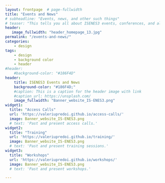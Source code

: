 ```yaml
---
layout: frontpage  # page-fullwidth
title: "Events and News"
# subheadline: "Events, news, and other such things"
# teaser: "This tells you all about ISENES3 events, conferences, and all the most up-to-date news."
header:
   image_fullwidth: "header_homepage_13.jpg"
permalink: "/events-and-news/"
categories:
    - design
tags:
    - design
    - background color
    - header
#header:
    #background-color: "#186F4D"
header:
    title: ISENES3 Events and News
    background-color: "#186F4D;"
    #caption: This is a caption for the header image with link
    #caption_url: https://unsplash.com/
    image_fullwidth: "Banner_website_IS-ENES3.png"
widget1:
  title: "Access Calls"
  url: 'https://valeriupredoi.github.io/access-calls/'
  image: Banner_website_IS-ENES3.png
  # text: 'Past and present access calls.'
widget2:
  title: "Training"
  url: 'https://valeriupredoi.github.io/training/'
  image: Banner_website_IS-ENES3.png
  # text: 'Past and present training sessions.'
widget3:
  title: "Workshops"
  url: 'https://valeriupredoi.github.io/workshops/'
  image: Banner_website_IS-ENES3.png
  # text: 'Past and present workshops.'

---
```

